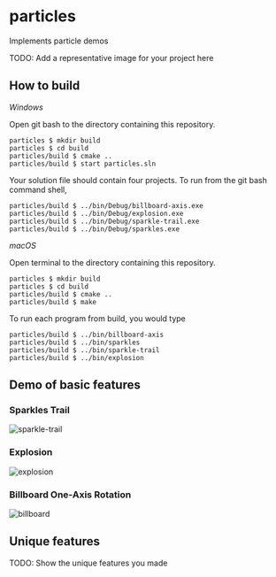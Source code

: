 # particles

Implements particle demos

TODO: Add a representative image for your project here

## How to build

*Windows*

Open git bash to the directory containing this repository.

```
particles $ mkdir build
particles $ cd build
particles/build $ cmake ..
particles/build $ start particles.sln
```

Your solution file should contain four projects.
To run from the git bash command shell, 

```
particles/build $ ../bin/Debug/billboard-axis.exe
particles/build $ ../bin/Debug/explosion.exe
particles/build $ ../bin/Debug/sparkle-trail.exe
particles/build $ ../bin/Debug/sparkles.exe
```

*macOS*

Open terminal to the directory containing this repository.

```
particles $ mkdir build
particles $ cd build
particles/build $ cmake ..
particles/build $ make
```

To run each program from build, you would type

```
particles/build $ ../bin/billboard-axis
particles/build $ ../bin/sparkles
particles/build $ ../bin/sparkle-trail
particles/build $ ../bin/explosion
```

## Demo of basic features

### Sparkles Trail

![sparkle-trail](https://user-images.githubusercontent.com/72237791/229004752-2ef9bbf0-3853-434d-bb76-b5554d58a12b.gif)


### Explosion

![explosion](https://user-images.githubusercontent.com/72237791/229004782-e32a5876-7523-48a0-bc82-4181e5faf613.gif)


### Billboard One-Axis Rotation

![billboard](https://user-images.githubusercontent.com/72237791/229004846-0c700c1c-7cc5-453a-ba1a-eab054a7a7d3.gif)




## Unique features 

TODO: Show the unique features you made

